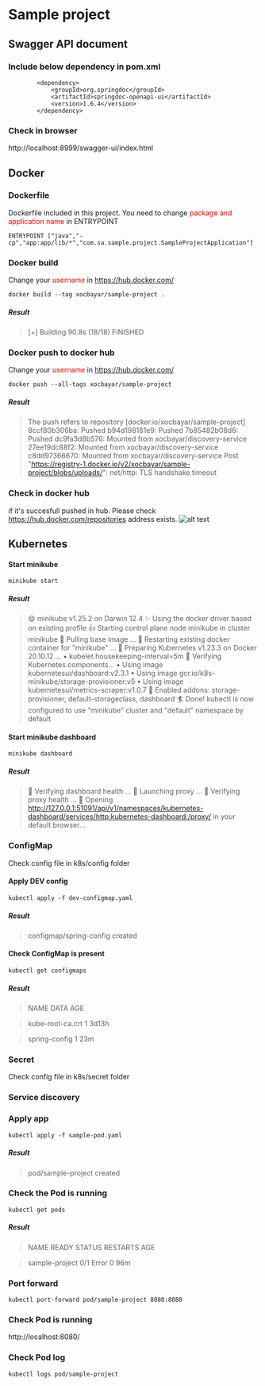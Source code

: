 # Sample project

## Swagger API document
### Include below dependency in pom.xml
```
		<dependency>
			<groupId>org.springdoc</groupId>
			<artifactId>springdoc-openapi-ui</artifactId>
			<version>1.6.4</version>
		</dependency>
```
### Check in browser
http://localhost:8999/swagger-ui/index.html

## Docker

### Dockerfile
Dockerfile included in this project. You need to change <span style="color:red">package and application name</span> in ENTRYPOINT
```
ENTRYPOINT ["java","-cp","app:app/lib/*","com.sa.sample.project.SampleProjectApplication"]
```

### Docker build
Change your <span style="color:red">username</span> in https://hub.docker.com/
```
docker build --tag xocbayar/sample-project .
```
##### Result
> [+] Building 90.8s (18/18) FINISHED

### Docker push to docker hub
Change your <span style="color:red">username</span> in https://hub.docker.com/
```
docker push --all-tags xocbayar/sample-project
```
##### Result
>The push refers to repository [docker.io/xocbayar/sample-project]
8ccf80b306ba: Pushed
b94d198181e9: Pushed
7b85482b08d6: Pushed
dc9fa3d8b576: Mounted from xocbayar/discovery-service
27ee19dc88f2: Mounted from xocbayar/discovery-service
c8dd97366670: Mounted from xocbayar/discovery-service
Post "https://registry-1.docker.io/v2/xocbayar/sample-project/blobs/uploads/": net/http: TLS handshake timeout

### Check in docker hub
if it's succesfull pushed in hub. Please check https://hub.docker.com/repositories address exists.
![alt text](/final-project/BackEnd/sample-project/Docker%20hub%20sample%20project.png "Docker hub sample project")

## Kubernetes
#### Start minikube
```
minikube start
```
##### Result
> 😄  minikube v1.25.2 on Darwin 12.4
✨  Using the docker driver based on existing profile
👍  Starting control plane node minikube in cluster minikube
🚜  Pulling base image ...
🔄  Restarting existing docker container for "minikube" ...
🐳  Preparing Kubernetes v1.23.3 on Docker 20.10.12 ...
    ▪ kubelet.housekeeping-interval=5m
🔎  Verifying Kubernetes components...
    ▪ Using image kubernetesui/dashboard:v2.3.1
    ▪ Using image gcr.io/k8s-minikube/storage-provisioner:v5
    ▪ Using image kubernetesui/metrics-scraper:v1.0.7
🌟  Enabled addons: storage-provisioner, default-storageclass, dashboard
🏄  Done! kubectl is now configured to use "minikube" cluster and "default" namespace by default
#### Start minikube dashboard
```
minikube dashboard
```
##### Result
> 🤔  Verifying dashboard health ...
🚀  Launching proxy ...
🤔  Verifying proxy health ...
🎉  Opening http://127.0.0.1:51091/api/v1/namespaces/kubernetes-dashboard/services/http:kubernetes-dashboard:/proxy/ in your default browser...
### ConfigMap
Check config file in k8s/config folder
#### Apply DEV config
```
kubectl apply -f dev-configmap.yaml
```
##### Result
> configmap/spring-config created
#### Check ConfigMap is present 
```
kubectl get configmaps
```
##### Result

> NAME               DATA   AGE

> kube-root-ca.crt   1      3d13h

> spring-config      1      23m
### Secret
Check config file in k8s/secret folder

### Service discovery

### Apply app
```
kubectl apply -f sample-pod.yaml
```
##### Result
> pod/sample-project created
### Check the Pod is running
```
kubectl get pods
```
##### Result
> NAME             READY   STATUS   RESTARTS   AGE

> sample-project   0/1     Error    0          96m
### Port forward
```
kubectl port-forward pod/sample-project 8080:8080
```

### Check Pod is running
http://localhost:8080/

### Check Pod log
```
kubectl logs pod/sample-project
```